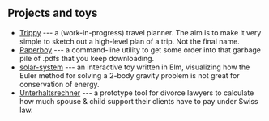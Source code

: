 ## Projects and toys

- [Trippy](https://trippy.netlify.com) --- a (work-in-progress) travel planner. The aim is to make it very simple to sketch out a high-level plan of a trip. Not the final name.
- [Paperboy](https://github.com/2mol/pboy) --- a command-line utility to get some order into that garbage pile of .pdfs that you keep downloading.
- [solar-system](https://2mol.github.io/solar-system/) --- an interactive toy written in Elm, visualizing how the Euler method for solving a 2-body gravity problem is not great for conservation of energy.
- [Unterhaltsrechner](https://2mol.gitlab.io/urechner/) --- a prototype tool for divorce lawyers to calculate how much spouse & child support their clients have to pay under Swiss law.
